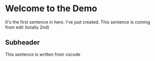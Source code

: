# Welcome to the Demo

It's the first sentence in here. I've just created.
This sentence is coming from edit (totally 2nd)

## Subheader 
This sentence is written from vscode

